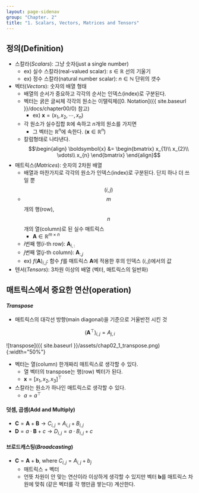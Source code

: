 ```yaml
---
layout: page-sidenav
group: "Chapter. 2"
title: "1. Scalars, Vectors, Matrices and Tensors"
---
```



## 정의(Definition)

* 스칼라(*Scalars*): 그냥 숫자(just a single number)
  * ex) 실수 스칼라(real-valued scalar): $s \in \mathbb{R}$ 선의 기울기
  * ex) 정수 스칼라(natural number scalar): $n \in \mathbb{N}$ 단위의 갯수
* 벡터(*Vectors*): 숫자의 배열 형태
  * 배열의 순서가 중요하고 각각의 순서는 인덱스(index)로 구분된다.
  * 벡터는 굵은 글씨체 각각의 원소는 이탤릭체([0. Notation]({{ site.baseurl }}/docs/chapter00/0) 참고)
    * ex) $\boldsymbol{x} = (x_{1}, x_{2}, \cdots, x_{n})$
  * 각 원소가 실수집합 $\mathbb{R}$에 속하고 $n$개의 원소를 가지면
    * 그 벡터는 $\mathbb{R}^{n}$에 속한다. $(\boldsymbol{x} \in \mathbb{R}^{n})$
  * 칼럼형태로 나타낸다.
  $$\begin{align} 
  \boldsymbol{x} &= \begin{bmatrix}
  x_{1}\\
  x_{2}\\
  \vdots\\
  x_{n} \end{bmatrix} \end{align}$$
* 매트릭스(*Matrices*): 숫자의 2차원 배열
  * 배열과 마찬가지로 각각의 원소가 인덱스(index)로 구분된다. 단지 하나 더 쓰일 뿐 $$(i, j)$$
  * $$m$$개의 행(row), $$n$$개의 열(column)로 된 실수 매트릭스
    * $\boldsymbol{A} \in \mathbb{R}^{m \times n}$
  * $i$번째 행($i$-th row): $\boldsymbol{A}_{i,:}$
  * $j$번째 열($j$-th column): $\boldsymbol{A}_{:,j}$
  * ex) $f(\boldsymbol{A})_{i,j}$: 함수 $f$를 매트릭스 $\boldsymbol{A}$에 적용한 후의 인덱스 $(i,j)$에서의 값
* 텐서(*Tensors*): 3차원 이상의 배열 (벡터, 매트릭스의 일반화)


## 매트릭스에서 중요한 연산(operation)

#### *Transpose*

* 매트릭스의 대각선 방향(main diagonal)을 기준으로 거울반전 시킨 것

$$(\boldsymbol{A}^{\top})_{i,j} = A_{j,i}$$

![transpose]({{ site.baseurl }}/assets/chap02_1_transpose.png){:width="50%"}

* 벡터는 열(column) 한개짜리 매트릭스로 생각할 수 있다.
  * 열 벡터의 transpose는 행(row) 벡터가 된다.
  * $\boldsymbol{x} = [x_{1}, x_{2}, x_{3}]^{\top}$
* 스칼라는 원소가 하나인 매트릭스로 생각할 수 있다.
  * $a = a^{\top}$


#### 덧셈, 곱셈(Add and Multiply)

* $\boldsymbol{C} = \boldsymbol{A} + \boldsymbol{B} \rightarrow
  C_{i,j} = A_{i,j} + B_{i,j}$
* $\boldsymbol{D} = a \cdot \boldsymbol{B} + c \rightarrow
  D_{i,j} = a \cdot B_{i,j} + c$

#### 브로드캐스팅(*Broadcasting*)

* $\boldsymbol{C} = \boldsymbol{A} + \boldsymbol{b}$, where $C_{i,j} = A_{i,j} + b_{j}$
  * 매트릭스 + 벡터
  * 언뜻 차원이 안 맞는 연산이라 이상하게 생각할 수 있지만 
    벡터 $\boldsymbol{b}$를 매트릭스 차원에 맞춰 (같은 벡터를 각 행만큼 쌓는다) 계산한다.

